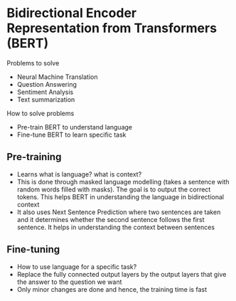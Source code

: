 # Bidirectional Encoder Representation from Transformers (BERT)

Problems to solve
- Neural Machine Translation
- Question Answering
- Sentiment Analysis
- Text summarization

How to solve problems
- Pre-train BERT to understand language
- Fine-tune BERT to learn specific task

## Pre-training
- Learns what is language? what is context?
- This is done through masked language modelling (takes a sentence with random words filled with masks). The goal is to output the correct tokens. This helps BERT in understanding the language in bidirectional context
- It also uses Next Sentence Prediction where two sentences are taken and it determines whether the second sentence follows the first sentence. It helps in understanding the context between sentences

## Fine-tuning 
- How to use language for a specific task?
- Replace the fully connected output layers by the output layers that give the answer to the question we want
- Only minor changes are done and hence, the training time is fast
